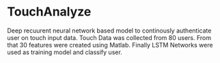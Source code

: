 # TouchAnalyze

Deep recuurent neural network based model to continously authenticate user on touch input data.
Touch Data was collected from 80 users. From that 30 features were created using Matlab.
Finally LSTM Networks were used as training model and classify user.

